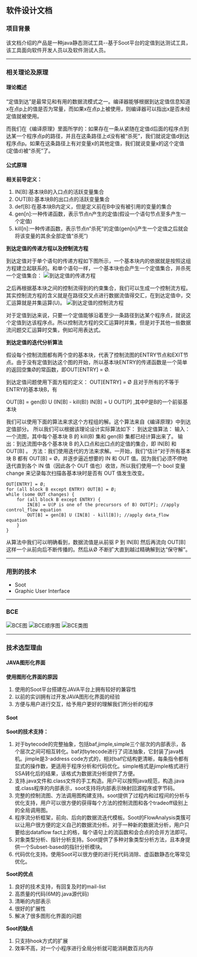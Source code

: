 ## 软件设计文档

### 项目背景
该文档介绍的产品是一种java静态测试工具--基于Soot平台的定值到达测试工具，该工具面向软件开发人员以及软件测试人员。

---
### 相关理论及原理

#### 理论概述
“定值到达”是最常见和有用的数据流模式之一。编译器能够根据到达定值信息知道x在点p上的值是否为常量，而如果x在点p上被使用，则编译器可以指出x是否未经定值就被使用。

而我们在《编译原理》里面所学的：如果存在一条从紧随在定值d后面的程序点到达某一个程序点p的路径，并且在这条路径上d没有被“杀死”，我们就说定值d到达程序点p。如果在这条路径上有对变量x的其他定值，我们就说变量x的这个定值(定值d)被“杀死”了。

#### 公式原理
**相关前导定义：**
1. IN[B]:基本块B的入口点的活跃变量集合
2. OUT[B]:基本块B的出口点的活跃变量集合
3. def[B]:在基本块B内定义，但是定义前在B中没有被引用的变量的集合
4. gen[n]:一种传递函数，表示节点n产生的定值(假设一个语句节点至多产生一个定值)
5. kill[n]:一种传递函数，表示节点n“杀死”的定值(gen[n]产生一个定值之后就会将该变量的其余全部定值“杀死”)

**到达定值的传递方程以及控制流方程**

到达定值对于单个语句的传递方程如下图所示，一个基本块内的依据就是按照这组方程建立起联系的。和单个语句一样，一个基本块也会产生一个定值集合，并杀死一个定值集合：
![到达定值的传递方程](./assets/pics/transfer.png)

之后再根据基本块之间的控制流得到的约束集合，我们可以生成一个控制流方程。其实控制流方程的含义就是在路径交叉点进行数据流值得交汇，在到达定值中，交汇运算就是并集运算(U)。
![到达定值的控制流方程](./assets/pics/control_flow.png)

对于定值到达来说，只要一个定值能够沿着至少一条路径到达某个程序点，就说这个定值到达该程序点。所以控制流方程的交汇运算时并集，但是对于其他一些数据流问题交汇运算时交集，例如可用表达式。

**到达定值的迭代分析算法**

假设每个控制流图都有两个空的基本块，代表了控制流图的ENTRY节点和EXIT节点。由于没有定值到达这个图的开始，所以基本块ENTRY的传递函数是一个简单的返回空集Ø的常函数，即OUT[ENTRY] = Ø.

到达定值问题使用下面方程的定义： 
OUT[ENTRY] = Ø
且对于所有的不等于ENTRY的基本块B，有

OUT[B] = gen(B) U (IN[B] - kill(B)) 
IN[B] = U OUT[P] ,其中P是B的一个前驱基本块

我们可以使用下面的算法来求这个方程组的解。这个算法来自《编译原理》中到达定值部分。
所以我们可以根据该理论设计实际算法如下：
到达定值算法： 
输入：一个流图，其中每个基本块 B 的 kill(B) 集和 gen(B) 集都已经计算出来了。 
输出：到达流图中各个基本块 B 的入口点和出口点的定值的集合，即 IN[B] 和 OUT[B] 。 
方法：我们使用迭代的方法来求解。一开始，我们“估计”对于所有基本块 B 都有 OUT[B] = Ø，并逐步逼近想要的 IN 和 OUT 值。因为我们必须不停地迭代直到各个 IN 值（因此各个 OUT 值也）收敛，所以我们使用一个 bool 变量 change 来记录每次扫描各基本块时是否有 OUT 值发生改变。

```
OUT[ENTRY] = Ø;
for (all block B except ENTRY) OUT[B] = Ø;
while (some OUT changes) {
    for (all block B except ENTRY) {
        IN[B] = U(P is one of the precursors of B) OUT[P]; //apply control_flow equation
        OUT[B] = gen[B] U (IN[B] - kill[B]); //apply data_flow equation
    }
}
```

从算法中我们可以明确看到，数据流值是从前驱 P 到 IN[B] 然后再流向 OUT[B] 这样一个从前向后不断传播的。然后从Ø 不断扩大直到越过精确解到达“保守解”。

---
### 用到的技术
- Soot
- Graphic User Interface

---
### BCE
![BCE图](./assets/pics/BCE.png)
![BCE顺序图](./assets/pics/BCE_seq.png)
![BCE类图](./assets/pics/BCE_class.png)

---
### 技术选型理由

#### JAVA图形化界面
**使用图形化界面的原因**
1. 使用的Soot平台搭建在JAVA平台上拥有较好的兼容性
2. 以前的实训拥有过开发JAVA图形化界面的经验
3. 方便与用户进行交互，给予用户更好的理解我们所分析的程序

#### Soot
**Soot的技术支持：**
1. 对于bytecode的完整抽象，包括baf,jimple,simple三个层次的内部表示，各个层次之间可相互转化。baf对bytecode进行了词法抽象，它封装了java栈机。jimple是3-address code方式的，相对baf它结构更清晰，每条指令都有显式的操作数，更适用于程序分析和代码优化。simple格式是jimple格式进行SSA转化后的结果，该格式为数据流分析提供了方便。
2. 支持.java文件和.class文件的手工构造。用户可以按照java规范，构造.java或.class程序的内部表示，soot支持将内部表示映射回源程序或字节码。
3. 完整的控制流图、方法调用图构建支持。soot提供了过程内和过程间的分析与优化支持，用户可以很方便的获得每个方法的控制流图和各个tradeoff级别上的全局调用图。
4. 程序流分析框架，前向、后向的数据流迭代模板。Soot的FlowAnalysis类簇可以让用户很方便的定义自己的数据流分析。对于一种新的数据流分析，用户只要给出dataflow fact上的格，每个语句上的流函数和会合点的合并方法即可。
5. 对象类型分析、指针分析支持。Soot提供了多种对象类型分析方法，且本身提供一个Subset-based的指针分析模块。
6. 代码优化支持。使用Soot可以很方便的进行死代码消除、虚函数静态化等常见优化。

**Soot的优点**
1. 良好的技术支持，有回复及时的mail-list
2. 高质量的代码(6M的.java源代码)
3. 清晰的内部表示
4. 很好的扩展性
5. 解决了很多图形化界面的问题

**Soot的缺点**
1. 只支持hook方式的扩展
2. 效率不高，对一个小程序进行全局分析就可能消耗数百兆内存
